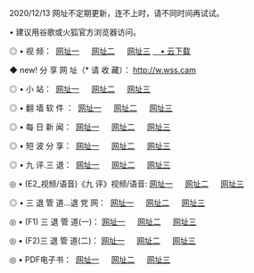 <p>2020/12/13 网址不定期更新，连不上时，请不同时间再试试。
<p>• 建议用谷歌或火狐官方浏览器访问。
<p>◎ • 视 频： 
<a href="http://pcq.wemusiclabel.com/" target="_blank">网址一</a> 　 
<a href="http://acm.wemusiclabel.com/" target="_blank">网址二</a> 　 
<a href="http://acm.wemusiclabel.com/b.html" target="_blank">网址三</a>
<a href="https://yadi.sk/d/d0sUeAOpal3njw" target="_blank">　• 云下载 </a></p>
<p>◆ new! 分 享 网 址（* 请 收 藏）： <a href="http://gew.wemusiclabel.com/a.html">http://w.wss.cam</a></p>

<p>◎ • 小 站：  
<a href="http://pcq.wemusiclabel.com/f.html" target="_blank">网址一</a> 　 
<a href="http://acm.wemusiclabel.com/h.html" target="_blank">网址二</a> 　 
<a href="http://acm.wemusiclabel.com/k/" target="_blank">网址三</a></p>
<p>◎ • 翻 墙 软 件 ：  
<a href="http://pcq.wemusiclabel.com/ff/" target="_blank">网址一</a> 　 
<a href="http://acm.wemusiclabel.com/s/read/a1_nd.html" target="_blank">网址二</a> 　 
<a href="http://acm.wemusiclabel.com/ff/index.html" target="_blank">网址三</a></p>
<p>◎ • 每 日 新 闻：  
<a href="http://pcq.wemusiclabel.com/day/" target="_blank">网址一</a> 　 
<a href="http://acm.wemusiclabel.com/day/" target="_blank">网址二</a> 　 
<a href="http://acm.wemusiclabel.com/day/index.html" target="_blank">网址三</a></p>
<p>◎ • 短 波 分 享：  
<a href="http://pcq.wemusiclabel.com/h/" target="_blank">网址一</a> 　 
<a href="http://acm.wemusiclabel.com/h/" target="_blank">网址二</a> 　 
<a href="http://acm.wemusiclabel.com/h/index.html" target="_blank">网址三</a></p>
<p>◎ • 九 评.三 退：  
<a href="http://pcq.wemusiclabel.com/t/" target="_blank">网址一</a> 　 
<a href="http://acm.wemusiclabel.com/v2/index.html" target="_blank">网址二</a> 　 
<a href="http://acm.wemusiclabel.com/tt/index.html" target="_blank">网址三</a> 　</p>
<p>◎ • (E2_视频/语音)《九 评》视频/语音: 
<a href="http://acm.wemusiclabel.com/7738.html" target="_blank">网址一</a> 　 
<a href="http://acm.wemusiclabel.com/7614.html" target="_blank">网址二</a> 　 
<a href="http://acm.wemusiclabel.com/7633.html" target="_blank">网址三</a></p>
<p>◎ • 三 退 管 道...退 党 网：  
<a href="http://pcq.wemusiclabel.com/go/td1.html" target="_blank">网址一</a> 　 
<a href="http://acm.wemusiclabel.com/go/td2.html" target="_blank">网址二</a> 　 
<a href="http://acm.wemusiclabel.com/go/td3.html" target="_blank">网址三</a></p>
<p>◎ • (F1) 三 退 管 道(一)： 
<a href="http://pcq.wemusiclabel.com/dd/" target="_blank">网址一</a> 　 
<a href="http://acm.wemusiclabel.com/s/read/a1_tdx.html" target="_blank">网址二</a> 　 
<a href="http://acm.wemusiclabel.com/dd/" target="_blank">网址三</a></p>
<p>◎ • (F2)三 退 管 道(二)： 
<a href="http://acm.wemusiclabel.com/d/" target="_blank">网址一</a> 　 
<a href="http://pcq.wemusiclabel.com/d/index.html" target="_blank">网址二</a> 　 
<a href="http://acm.wemusiclabel.com/d/" target="_blank">网址三</a></p>
<p>◎ • PDF电子书：  
<a href="http://pcq.wemusiclabel.com/p/" target="_blank">网址一</a> 　 
<a href="http://acm.wemusiclabel.com/p/index.html" target="_blank">网址二</a> 　 
<a href="http://acm.wemusiclabel.com/p/" target="_blank">网址三</a></p>

